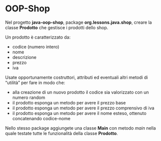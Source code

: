 # OOP-Shop

Nel progetto **java-oop-shop**, package **org.lessons.java.shop**, creare la classe **Prodotto** che gestisce i prodotti dello shop. 

Un prodotto è caratterizzato da:
- codice (numero intero)
- nome
- descrizione
- prezzo
- iva

Usate opportunamente costruttori, attributi ed eventuali altri metodi di “utilità” per fare in modo che:
- alla creazione di un nuovo prodotto il codice sia valorizzato con un numero random
- il prodotto esponga un metodo per avere il prezzo base 
- il prodotto esponga un metodo per avere il prezzo comprensivo di iva
- il prodotto esponga un metodo per avere il nome esteso, ottenuto concatenando codice-nome

Nello stesso package aggiungete una classe **Main** con metodo *main* nella quale testate tutte le funzionalità della classe **Prodotto**.